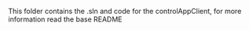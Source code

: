 This folder contains the .sln and code for the controlAppClient, for more information read the base README
